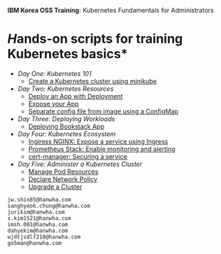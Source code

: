 **IBM Korea OSS Training**: Kubernetes Fundamentals for Administrators
# *H*ands-on scripts for training Kubernetes basics*

* *Day One: Kubernetes 101*
  * [Create a Kubernetes cluster using minikube](./hands-on-scripts/day-1/1.md)
* *Day Two: Kubernetes Resources*
  * [Deploy an App with Deployment](./hands-on-scripts/day-2/1.md)
  * [Expose your App](./hands-on-scripts/day-2/2.md)
  * [Separate config file from image using a ConfigMap](./hands-on-scripts/day-2/3.md)
* *Day Three: Deploying Workloads*
  * [Deploying Bookstack App](./hands-on-scripts/day-3/1.md)
* *Day Four: Kubernetes Ecosystem*
  * [Ingiress NGINX: Expose a service using Ingress](./hands-on-scripts/day-4/1.md)
  * [Prometheus Stack: Enable monitoring and alerting](./hands-on-scripts/day-4/2.md)
  * [cert-manager: Securing a service](./hands-on-scripts/day-4/3.md)
* *Day Five: Administer a Kubernetes Cluster*
  * [Manage Pod Resources](./hands-on-scripts/day-5/1.md)
  * [Declare Network Policy](./hands-on-scripts/day-5/2.md)
  * [Upgrade a Cluster](./hands-on-scripts/day-5/3.md)






















```
jw.shin85@hanwha.com
sanghyeok.chung@hanwha.com
jurikim@hanwha.com
s.kim1521@hanwha.com
imsh.001@hanwha.com
dahyekim@hanwha.com
wjdtjsdlf210@hanwha.com
go5man@hanwha.com
```







